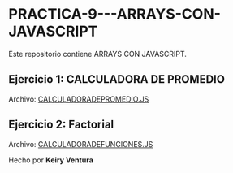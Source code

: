 # PRACTICA-9---ARRAYS-CON-JAVASCRIPT

Este repositorio contiene ARRAYS CON JAVASCRIPT.

## Ejercicio 1: CALCULADORA DE PROMEDIO

Archivo: [CALCULADORADEPROMEDIO.JS](./CALCULADORADEPROMEDIO.JS)


## Ejercicio 2: Factorial

Archivo: [CALCULADORADEFUNCIONES.JS](./CALCULADORADEFUNCIONES.JS)


Hecho por **Keiry Ventura**
